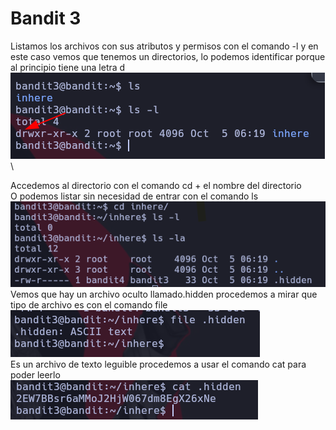 # Bandit 3

Listamos los archivos con sus atributos y permisos con el comando -l y en este caso vemos que tenemos un directorios, lo podemos identificar porque al principio tiene una letra d \
![label text](imgs/01_directorio.png) \

Accedemos al directorio con el comando cd + el nombre del directorio \
O podemos listar sin necesidad de entrar con el comando ls \
![label text](imgs/02_Comando.png) \
Vemos que hay un archivo oculto llamado.hidden procedemos a mirar que tipo de archivo es con el comando file \
![label text](imgs/03_Comando.png) \
Es un archivo de texto leguible procedemos a usar el comando cat para poder leerlo \
![label text](imgs/04_comando.png)
